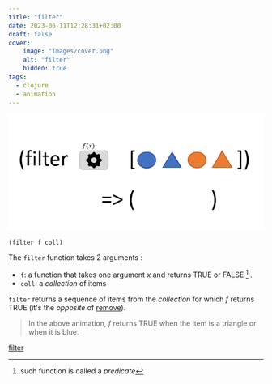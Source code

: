 ```yaml
---
title: "filter"
date: 2023-06-11T12:28:31+02:00
draft: false
cover:
    image: "images/cover.png"
    alt: "filter"
    hidden: true
tags:
  - clojure    
  - animation    
---
```


![filter](./images/filter.gif)

```
(filter f coll)
```
The `filter`  function takes 2 arguments : 
- `f`: a function that takes one argument *x* and returns TRUE or FALSE [^1] .
- `coll`: a *collection* of items

`filter` returns a sequence of items from the *collection* for which *f* returns TRUE (it's the *opposite* of [remove](/posts/remove)).

> In the above animation, *f* returns TRUE when the item is a triangle or when it is blue.

[filter](https://clojuredocs.org/clojure.core/filter)

[^1]: such function is called a *predicate*